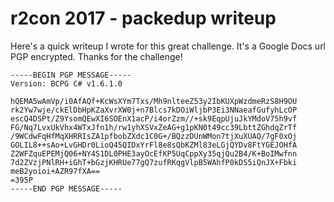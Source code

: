 
# r2con 2017 - packedup writeup

Here's a quick writeup I wrote for this great challenge. It's a Google Docs url PGP encrypted.
Thanks for the challenge!


```
-----BEGIN PGP MESSAGE-----
Version: BCPG C# v1.6.1.0

hQEMA5wAmVp/i0AfAQf+KcWsXYm7Txs/Mh9nlteeZ53y2IbKUXpWzdmeRzS8H9OU
rk2Yw7wje/ckElDbHpKZaXvrXW0j+n7Blcs7kDOiWljbP3Ei3NNaeafGufyhLcOP
escQ4DSPt/Z9YsomQEwXI6SOEnX1acP/i4orZzm//+sk9EqpUjuJkYMdoV75h9vf
FG/Nq7LvxUkVhx4WTxJfn1h/rw1yhXSVxZeAG+g1pKN0t49cc39LbttZGhdqZrTf
/9WCdwFqHfMqXHRRIsZA1pfbobZXdc1C0G+/BQzzDUnWMon7tjXuXUAQ/7gF0xOj
GOLIL8++sAo+LvGHDr0LioQ45QIDxYrFl8e8sQbKZMl83eLGjQYDv8FtYGEJOHfA
Z2WFZquEPEMjQ06+NY4S1DL0PHE3ayOcEfKP5UqCppXy35qjQu2B4/K+BoIMwfnn
7d2ZVzjPNlRH+iGhT+bGzjKHRUe77gQ7zufRKqgVlpB5WAhfP0kDS5iQnJX+Fbki
meB2yoioi+AZR97fXA==
=395P
-----END PGP MESSAGE-----
```
